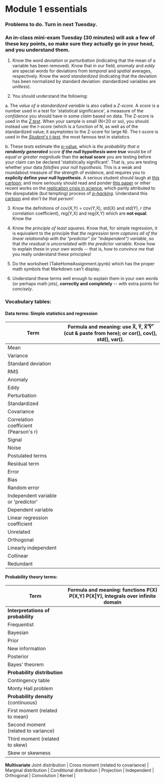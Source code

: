 # Module 1 essentials
### Problems to do. Turn in next Tuesday. 
### An in-class mini-exam Tuesday (30 minutes) will ask a few of these key points, so make sure they actually go in your head, and you understand them. 

1. Know the word _deviation_ or _perturbation_ (indicating that the mean of a variable has been removed). Know that in our field, _anomaly_ and _eddy_ are special words for deviations from _temporal_ and _spatial_ averages, respectively. Know the word _standardized_ (indicating that the deviation has been normalized by standard deviation: standardized variables are _unitless_). 

2. You should understand the following: 

  a. The _value of a standardized variable_ is also called a _Z-score_. A _score_ is a number used in a test for 'statistical significance', a meaasure of the _confidence_ you should have in some _claim_ based on data. The Z-score is used in the [_Z test_](https://en.wikipedia.org/wiki/Z-test). When your sample is small (N<20 or so), you should instead use the _t-score_ (which is a function of N, as well as of the standardized value; it asymptotes to the Z-score for large N). The t-score is used in the [_Student's t-test_](https://en.wikipedia.org/wiki/Student%27s_t-test), the most famous test in statistics. 
  
  b. These _tests_ estimate the [p-value](https://en.wikipedia.org/wiki/P-value), which is _the probability that a **randomly generated** score **if the null hypothesis were true**_ would be of _equal or greater magnitude_ than the **actual score**  you are testing before your claim can be declared 'statistically significant'. That is, you are testing whether your data _falsifies your null hypothesis._ This is a weak and roundabout measure of the strength of evidence, and requires you to **explicily define your null hypothesis**. A serious student should laugh at [this cartoon](https://xkcd.com/882/); and more seriously should read and ponder [this paper](https://journals.ametsoc.org/doi/abs/10.1175/2010JCLI3746.1) or other recent works on the [replication crisis in science](https://en.wikipedia.org/wiki/Replication_crisis), which partly attributed to the disreputable (but tempting) process of [_p-hacking_](https://en.wikipedia.org/wiki/Data_dredging). Understand this [cartoon](https://xkcd.com/1478/) and _don't be that person!_

3. Know the definitions of cov(X,Y) = cov(Y,X), std(X) and std(Y), _r_ (the correlation coefficient), reg(Y,X) and reg(X,Y) which are **not equal**. Know the 

2. Know the _principle of least squares_. Know that, for simple regression, it is equivalent to the principle that _the regression term captures all of the linear relationship with the "predictor" (or "independent") variable_, so that _the residual is uncorrelated with the predictor variable_. Know how to explain these in your own words -- that is, how to _convince me_ that you really understand these principles!

3. Do the worksheet (TakeHomeAssignment.ipynb) which has the proper math symbols that Markdown can't display. 

4. Understand these terms well enough to explain them in your own words (or perhaps math jots), **correctly and completely** -- with extra points for _concisely_. 

### Vocabulary tables: 

#### Data terms: Simple statistics and regression
Term | Formula and meaning: use X̅, Y̅, X̅'̅Y̅'̅ (cut & paste from here); or cor(), cov(), std(), var().
-----|--------
Mean | 
Variance | 
Standard deviation |
RMS | 
Anomaly | 
Eddy | 
Perturbation | 
Standardized | 
Covariance |
Correlation coefficient (Pearson's r) |
Signal | 
Noise | 
Postulated terms | 
Residual term | 
Error |
Bias | 
Random error | 
Independent variable or 'predictor' | 
Dependent variable | 
Linear regression coefficient | 
Unrelated | 
Orthogonal | 
Linearly independent | 
Collinear | 
Redundant | 


#### Probability theory terms: 

Term | Formula and meaning: functions P(X) P(X,Y) P(X\|Y), Integrals over infinite domain
-----|--------
**Interpretations of probability** | 
Frequentist | 
Bayesian | 
Prior |
New information | 
Posterior | 
Bayes' theorem | 
**Probability distribution** | 
Contingency table | 
Monty Hall problem | 
**Probability density** (continuous) | 
First moment (related to mean) | 
Second moment (related to variance) | 
Third moment (related to skew) | 
Skew or skewness | 
**Multivariate** 
Joint distribution | 
Cross moment (related to covariance) | 
Marginal distribution | 
Conditional distribution | 
Projection | 
Independent | 
Orthogonal | 
Convolution | 
Kernel | 
